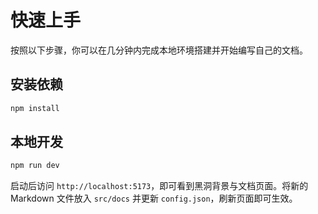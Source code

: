 # 快速上手

按照以下步骤，你可以在几分钟内完成本地环境搭建并开始编写自己的文档。

## 安装依赖

```bash
npm install
```

## 本地开发

```bash
npm run dev
```

启动后访问 `http://localhost:5173`，即可看到黑洞背景与文档页面。将新的 Markdown 文件放入 `src/docs` 并更新 `config.json`，刷新页面即可生效。
